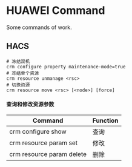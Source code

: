 # HUAWEI Command

Some commands of work.

## HACS

```shell
# 冻结双机
crm configure property maintenance-mode=true
# 冻结单个资源
crm resource unmanage <rsc>
# 切换资源
crm resource move <rsc> [<node>] [force]
```

#### 查询和修改资源参数
| Command                                      | Function |
| -------------------------------------------- | -------- |
| crm configure show <rsc>                     | 查询     |
| crm resource param <rsc> set <param> <value> | 修改     |
| crm resource param <rsc> delete <param>      | 删除     |

​	